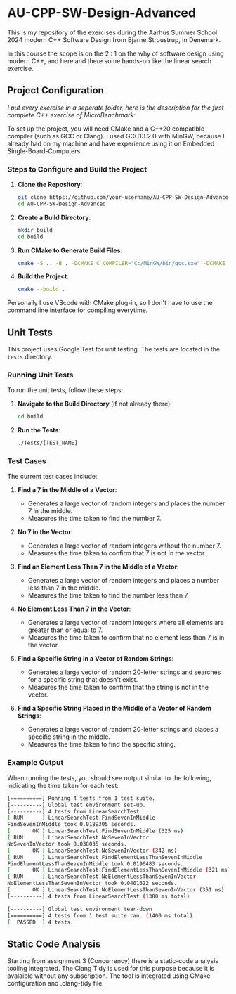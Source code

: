 # AU-CPP-SW-Design-Advanced

This is my repository of the exercises during the Aarhus Summer School 2024 modern C++ Software Design from Bjarne Stroustrup, in Denemark.

In this course the scope is on the 2 : 1 on the why of software design using modern C++, and here and there some hands-on like the linear search exercise.

## Project Configuration

*I put every exercise in a seperate folder, here is the description for the first complete C++ exercise of MicroBenchmark:*

To set up the project, you will need CMake and a C++20 compatible compiler (such as GCC or Clang).
I used GCC13.2.0 with MinGW, because I already had on my machine and have experience using it on Embedded Single-Board-Computers.

### Steps to Configure and Build the Project

1. **Clone the Repository**:

    ```sh
    git clone https://github.com/your-username/AU-CPP-SW-Design-Advanced.git
    cd AU-CPP-SW-Design-Advanced
    ```

2. **Create a Build Directory**:

    ```sh
    mkdir build
    cd build
    ```

3. **Run CMake to Generate Build Files**:

    ```sh
    cmake -S .. -B . -DCMAKE_C_COMPILER="C:/MinGW/bin/gcc.exe" -DCMAKE_CXX_COMPILER="C:/MinGW/bin/g++.exe"
    ```

4. **Build the Project**:

    ```sh
    cmake --build .
    ```

Personally I use VScode with CMake plug-in, so I don't have to use the command line interface for compiling everytime.

## Unit Tests

This project uses Google Test for unit testing. The tests are located in the `tests` directory.

### Running Unit Tests

To run the unit tests, follow these steps:

1. **Navigate to the Build Directory** (if not already there):

    ```sh
    cd build
    ```

2. **Run the Tests**:

    ```sh
    ./Tests/[TEST_NAME]
    ```

### Test Cases

The current test cases include:

1. **Find a 7 in the Middle of a Vector**:
    - Generates a large vector of random integers and places the number 7 in the middle.
    - Measures the time taken to find the number 7.

2. **No 7 in the Vector**:
    - Generates a large vector of random integers without the number 7.
    - Measures the time taken to confirm that 7 is not in the vector.

3. **Find an Element Less Than 7 in the Middle of a Vector**:
    - Generates a large vector of random integers and places a number less than 7 in the middle.
    - Measures the time taken to find the number less than 7.

4. **No Element Less Than 7 in the Vector**:
    - Generates a large vector of random integers where all elements are greater than or equal to 7.
    - Measures the time taken to confirm that no element less than 7 is in the vector.

5. **Find a Specific String in a Vector of Random Strings**:
    - Generates a large vector of random 20-letter strings and searches for a specific string that doesn't exist.
    - Measures the time taken to confirm that the string is not in the vector.

6. **Find a Specific String Placed in the Middle of a Vector of Random Strings**:
    - Generates a large vector of random 20-letter strings and places a specific string in the middle.
    - Measures the time taken to find the specific string.

### Example Output

When running the tests, you should see output similar to the following, indicating the time taken for each test:

```bash
[==========] Running 4 tests from 1 test suite.
[----------] Global test environment set-up.
[----------] 4 tests from LinearSearchTest
[ RUN      ] LinearSearchTest.FindSevenInMiddle
FindSevenInMiddle took 0.0189305 seconds.
[       OK ] LinearSearchTest.FindSevenInMiddle (325 ms)
[ RUN      ] LinearSearchTest.NoSevenInVector
NoSevenInVector took 0.038035 seconds.
[       OK ] LinearSearchTest.NoSevenInVector (342 ms)
[ RUN      ] LinearSearchTest.FindElementLessThanSevenInMiddle
FindElementLessThanSevenInMiddle took 0.0196483 seconds.
[       OK ] LinearSearchTest.FindElementLessThanSevenInMiddle (321 ms)
[ RUN      ] LinearSearchTest.NoElementLessThanSevenInVector
NoElementLessThanSevenInVector took 0.0401622 seconds.
[       OK ] LinearSearchTest.NoElementLessThanSevenInVector (351 ms)
[----------] 4 tests from LinearSearchTest (1380 ms total)

[----------] Global test environment tear-down
[==========] 4 tests from 1 test suite ran. (1400 ms total)
[  PASSED  ] 4 tests.
```

## Static Code Analysis

Starting from assignment 3 (Concurrency) there is a static-code analysis tooling integrated. The Clang Tidy is used for this purpose because it is avalaible without any subscription. The tool is integrated using CMake configuration and .clang-tidy file. 